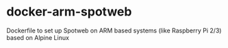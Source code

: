 # docker-arm-spotweb
Dockerfile to set up Spotweb on ARM based systems (like Raspberry Pi 2/3) based on Alpine Linux
